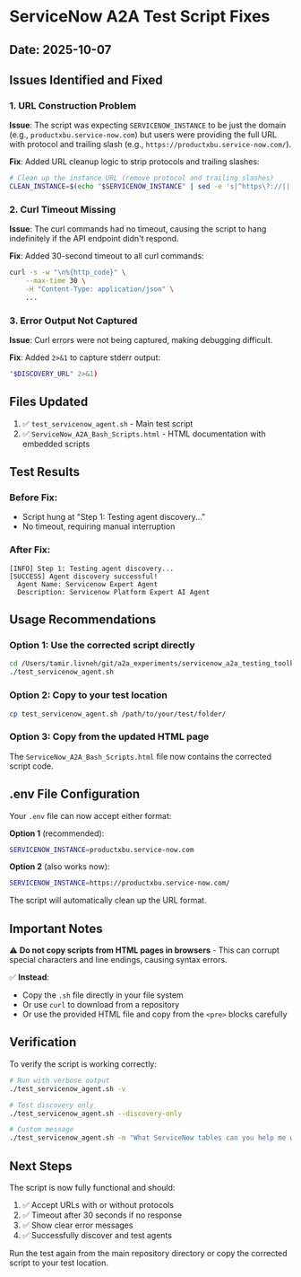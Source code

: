 # ServiceNow A2A Test Script Fixes

## Date: 2025-10-07

## Issues Identified and Fixed

### 1. **URL Construction Problem**
**Issue**: The script was expecting `SERVICENOW_INSTANCE` to be just the domain (e.g., `productxbu.service-now.com`) but users were providing the full URL with protocol and trailing slash (e.g., `https://productxbu.service-now.com/`).

**Fix**: Added URL cleanup logic to strip protocols and trailing slashes:
```bash
# Clean up the instance URL (remove protocol and trailing slashes)
CLEAN_INSTANCE=$(echo "$SERVICENOW_INSTANCE" | sed -e 's|^https\?://||' -e 's|/$||')
```

### 2. **Curl Timeout Missing**
**Issue**: The curl commands had no timeout, causing the script to hang indefinitely if the API endpoint didn't respond.

**Fix**: Added 30-second timeout to all curl commands:
```bash
curl -s -w "\n%{http_code}" \
    --max-time 30 \
    -H "Content-Type: application/json" \
    ...
```

### 3. **Error Output Not Captured**
**Issue**: Curl errors were not being captured, making debugging difficult.

**Fix**: Added `2>&1` to capture stderr output:
```bash
"$DISCOVERY_URL" 2>&1)
```

## Files Updated

1. ✅ `test_servicenow_agent.sh` - Main test script
2. ✅ `ServiceNow_A2A_Bash_Scripts.html` - HTML documentation with embedded scripts

## Test Results

### Before Fix:
- Script hung at "Step 1: Testing agent discovery..."
- No timeout, requiring manual interruption

### After Fix:
```
[INFO] Step 1: Testing agent discovery...
[SUCCESS] Agent discovery successful!
  Agent Name: Servicenow Expert Agent
  Description: Servicenow Platform Expert AI Agent
```

## Usage Recommendations

### Option 1: Use the corrected script directly
```bash
cd /Users/tamir.livneh/git/a2a_experiments/servicenow_a2a_testing_toolkit
./test_servicenow_agent.sh
```

### Option 2: Copy to your test location
```bash
cp test_servicenow_agent.sh /path/to/your/test/folder/
```

### Option 3: Copy from the updated HTML page
The `ServiceNow_A2A_Bash_Scripts.html` file now contains the corrected script code.

## .env File Configuration

Your `.env` file can now accept either format:

**Option 1** (recommended):
```bash
SERVICENOW_INSTANCE=productxbu.service-now.com
```

**Option 2** (also works now):
```bash
SERVICENOW_INSTANCE=https://productxbu.service-now.com/
```

The script will automatically clean up the URL format.

## Important Notes

⚠️ **Do not copy scripts from HTML pages in browsers** - This can corrupt special characters and line endings, causing syntax errors.

✅ **Instead**:
- Copy the `.sh` file directly in your file system
- Or use `curl` to download from a repository
- Or use the provided HTML file and copy from the `<pre>` blocks carefully

## Verification

To verify the script is working correctly:

```bash
# Run with verbose output
./test_servicenow_agent.sh -v

# Test discovery only
./test_servicenow_agent.sh --discovery-only

# Custom message
./test_servicenow_agent.sh -m "What ServiceNow tables can you help me with?"
```

## Next Steps

The script is now fully functional and should:
1. ✅ Accept URLs with or without protocols
2. ✅ Timeout after 30 seconds if no response
3. ✅ Show clear error messages
4. ✅ Successfully discover and test agents

Run the test again from the main repository directory or copy the corrected script to your test location.
